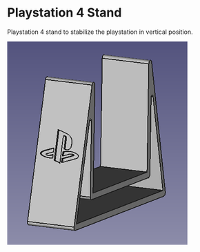 # Playstation 4 Stand

Playstation 4 stand to stabilize the playstation in vertical position.

![PS4 stand](ps4-stand.png)
